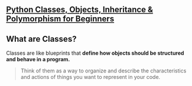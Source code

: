 ## [Python Classes, Objects, Inheritance & Polymorphism for Beginners](https://youtu.be/RpBBzci_cBk?feature=shared)

## What are Classes?

Classes are like blueprints that **define how objects should be structured and behave in a program.**

> Think of them as a way to organize and describe the characteristics and actions of things you want to represent in your code.
